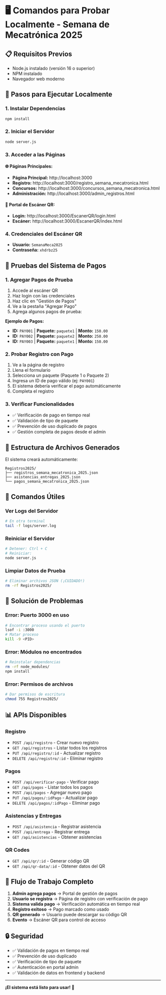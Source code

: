 # 🖥️ Comandos para Probar Localmente - Semana de Mecatrónica 2025

## 📋 **Requisitos Previos**

- Node.js instalado (versión 16 o superior)
- NPM instalado
- Navegador web moderno

## 🚀 **Pasos para Ejecutar Localmente**

### 1. **Instalar Dependencias**
```bash
npm install
```

### 2. **Iniciar el Servidor**
```bash
node server.js
```

### 3. **Acceder a las Páginas**

#### 🌐 **Páginas Principales:**
- **Página Principal:** http://localhost:3000
- **Registro:** http://localhost:3000/registro_semana_mecatronica.html
- **Concursos:** http://localhost:3000/concursos_semana_mecatronica.html
- **Administración:** http://localhost:3000/admin_registros.html

#### 🔐 **Portal de Escáner QR:**
- **Login:** http://localhost:3000/EscanerQR/login.html
- **Escáner:** http://localhost:3000/EscanerQR/index.html

### 4. **Credenciales del Escáner QR**
- **Usuario:** `SemanaMeca2025`
- **Contraseña:** `xhdrbz25`

## 🧪 **Pruebas del Sistema de Pagos**

### 1. **Agregar Pagos de Prueba**
1. Accede al escáner QR
2. Haz login con las credenciales
3. Haz clic en "Gestión de Pagos"
4. Ve a la pestaña "Agregar Pago"
5. Agrega algunos pagos de prueba:

**Ejemplo de Pagos:**
- **ID:** `PAY001` | **Paquete:** `paquete1` | **Monto:** `150.00`
- **ID:** `PAY002` | **Paquete:** `paquete2` | **Monto:** `250.00`
- **ID:** `PAY003` | **Paquete:** `paquete1` | **Monto:** `150.00`

### 2. **Probar Registro con Pago**
1. Ve a la página de registro
2. Llena el formulario
3. Selecciona un paquete (Paquete 1 o Paquete 2)
4. Ingresa un ID de pago válido (ej: `PAY001`)
5. El sistema debería verificar el pago automáticamente
6. Completa el registro

### 3. **Verificar Funcionalidades**
- ✅ Verificación de pago en tiempo real
- ✅ Validación de tipo de paquete
- ✅ Prevención de uso duplicado de pagos
- ✅ Gestión completa de pagos desde el admin

## 📁 **Estructura de Archivos Generados**

El sistema creará automáticamente:
```
Registros2025/
├── registros_semana_mecatronica_2025.json
├── asistencias_entregas_2025.json
└── pagos_semana_mecatronica_2025.json
```

## 🔧 **Comandos Útiles**

### **Ver Logs del Servidor**
```bash
# En otra terminal
tail -f logs/server.log
```

### **Reiniciar el Servidor**
```bash
# Detener: Ctrl + C
# Reiniciar:
node server.js
```

### **Limpiar Datos de Prueba**
```bash
# Eliminar archivos JSON (¡CUIDADO!)
rm -rf Registros2025/
```

## 🐛 **Solución de Problemas**

### **Error: Puerto 3000 en uso**
```bash
# Encontrar proceso usando el puerto
lsof -i :3000
# Matar proceso
kill -9 <PID>
```

### **Error: Módulos no encontrados**
```bash
# Reinstalar dependencias
rm -rf node_modules/
npm install
```

### **Error: Permisos de archivos**
```bash
# Dar permisos de escritura
chmod 755 Registros2025/
```

## 📊 **APIs Disponibles**

### **Registro**
- `POST /api/registro` - Crear nuevo registro
- `GET /api/registros` - Listar todos los registros
- `PUT /api/registro/:id` - Actualizar registro
- `DELETE /api/registro/:id` - Eliminar registro

### **Pagos**
- `POST /api/verificar-pago` - Verificar pago
- `GET /api/pagos` - Listar todos los pagos
- `POST /api/pagos` - Agregar nuevo pago
- `PUT /api/pagos/:idPago` - Actualizar pago
- `DELETE /api/pagos/:idPago` - Eliminar pago

### **Asistencias y Entregas**
- `POST /api/asistencia` - Registrar asistencia
- `POST /api/entrega` - Registrar entrega
- `GET /api/asistencias` - Obtener asistencias

### **QR Codes**
- `GET /api/qr/:id` - Generar código QR
- `GET /api/qr-data/:id` - Obtener datos del QR

## 🎯 **Flujo de Trabajo Completo**

1. **Admin agrega pagos** → Portal de gestión de pagos
2. **Usuario se registra** → Página de registro con verificación de pago
3. **Sistema valida pago** → Verificación automática en tiempo real
4. **Registro exitoso** → Pago marcado como usado
5. **QR generado** → Usuario puede descargar su código QR
6. **Evento** → Escáner QR para control de acceso

## 🔒 **Seguridad**

- ✅ Validación de pagos en tiempo real
- ✅ Prevención de uso duplicado
- ✅ Verificación de tipo de paquete
- ✅ Autenticación en portal admin
- ✅ Validación de datos en frontend y backend

---

**¡El sistema está listo para usar! 🚀**
